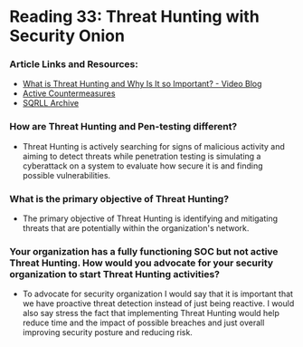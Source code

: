 # Reading 33: Threat Hunting with Security Onion

### Article Links and Resources: 
- [What is Threat Hunting and Why Is It so Important? - Video Blog](https://www.activecountermeasures.com/what-is-threat-hunting-and-why-is-it-so-important-video-blog/)
- [Active Countermeasures](https://www.activecountermeasures.com/)
- [SQRLL Archive](https://www.threathunting.net/sqrrl-archive)

### How are Threat Hunting and Pen-testing different?
- Threat Hunting is actively searching for signs of malicious activity and aiming to detect threats while penetration testing is simulating a cyberattack on a system to evaluate how secure it is and finding possible vulnerabilities. 
### What is the primary objective of Threat Hunting?
- The primary objective of Threat Hunting is identifying and mitigating threats that are potentially within the organization's network.
### Your organization has a fully functioning SOC but not active Threat Hunting. How would you advocate for your security organization to start Threat Hunting activities?
- To advocate for security organization I would say that it is important that we have proactive threat detection instead of just being reactive. I would also say stress the fact that implementing Threat Hunting would help reduce time and the impact of possible breaches and just overall improving security posture and reducing risk. 